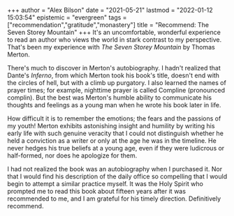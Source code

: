 +++
author = "Alex Bilson"
date = "2021-05-21"
lastmod = "2022-01-12 15:03:54"
epistemic = "evergreen"
tags = ["recommendation","gratitude","monastery"]
title = "Recommend: The Seven Storey Mountain"
+++
It's an uncomfortable, wonderful experience to read an author who views the world in stark contrast to my perspective. That's been my experience with _The Seven Storey Mountain_ by Thomas Merton.

There's much to discover in Merton's autobiography. I hadn't realized that Dante's _Inferno_, from which Merton took his book's title, doesn't end with the circles of hell, but with a climb up purgatory. I also learned the names of prayer times; for example, nighttime prayer is called Compline (pronounced complin). But the best was Merton's humble ability to communicate his thoughts and feelings as a young man when he wrote his book later in life.

How difficult it is to remember the emotions; the fears and the passions of my youth! Merton exhibits astonishing insight and humility by writing his early life with such genuine veracity that I could not distinguish whether he held a conviction as a writer or only at the age he was in the timeline. He never hedges his true beliefs at a young age, even if they were ludicrous or half-formed, nor does he apologize for them.

I had not realized the book was an autobiography when I purchased it. Nor that I would find his description of the daily office so compelling that I would begin to attempt a similar practice myself. It was the Holy Spirit who prompted me to read this book about fifteen years after it was recommended to me, and I am grateful for his timely direction. Definitively recommend.
